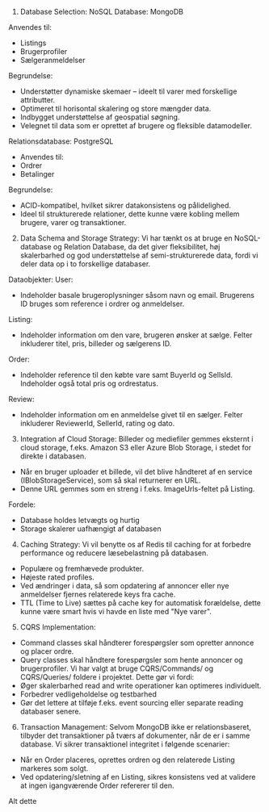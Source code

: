 1. Database Selection:
NoSQL Database: MongoDB

Anvendes til:
- Listings
- Brugerprofiler
- Sælgeranmeldelser

Begrundelse:
- Understøtter dynamiske skemaer – ideelt til varer med forskellige attributter.
- Optimeret til horisontal skalering og store mængder data.
- Indbygget understøttelse af geospatial søgning.
- Velegnet til data som er oprettet af brugere og fleksible datamodeller.

Relationsdatabase: PostgreSQL
- Anvendes til:
- Ordrer
- Betalinger

Begrundelse:
- ACID-kompatibel, hvilket sikrer datakonsistens og pålidelighed.
- Ideel til strukturerede relationer, dette kunne være kobling mellem brugere, varer og transaktioner.

2. Data Schema and Storage Strategy:
Vi har tænkt os at bruge en NoSQL-database og Relation Database, da det giver fleksibilitet, høj skalerbarhed og god understøttelse af semi-strukturerede data, fordi vi deler data op i to forskellige databaser.

Dataobjekter:
User:
- Indeholder basale brugeroplysninger såsom navn og email. Brugerens ID bruges som reference i ordrer og anmeldelser.

Listing:
- Indeholder information om den vare, brugeren ønsker at sælge. Felter inkluderer titel, pris, billeder og sælgerens ID.

Order:
- Indeholder reference til den købte vare samt BuyerId og SellsId. Indeholder også total pris og ordrestatus.

Review:
- Indeholder information om en anmeldelse givet til en sælger. Felter inkluderer ReviewerId, SellerId, rating og dato.

3. Integration af Cloud Storage:
Billeder og mediefiler gemmes eksternt i cloud storage, f.eks. Amazon S3 eller Azure Blob Storage, i stedet for direkte i databasen.
- Når en bruger uploader et billede, vil det blive håndteret af en service (IBlobStorageService), som så skal returnerer en URL.
- Denne URL gemmes som en streng i f.eks. ImageUrls-feltet på Listing.

Fordele:
- Database holdes letvægts og hurtig
- Storage skalerer uafhængigt af databasen

4. Caching Strategy:
Vi vil benytte os af Redis til caching for at forbedre performance og reducere læsebelastning på databasen.
- Populære og fremhævede produkter.
- Højeste rated profiles.
- Ved ændringer i data, så som opdatering af annoncer eller nye anmeldelser fjernes relaterede keys fra cache.
- TTL (Time to Live) sættes på cache key for automatisk forældelse, dette kunne være smart hvis vi havde en liste med "Nye varer".

5. CQRS Implementation:
- Command classes skal håndterer forespørgsler som opretter annonce og placer ordre.
- Query classes skal håndtere forespørgsler som hente annoncer og brugerprofiler.
Vi har valgt at bruge CQRS/Commands/ og CQRS/Queries/ foldere i projektet.
Dette gør vi fordi:
- Øger skalerbarhed read and write operationer kan optimeres individuelt.
- Forbedrer vedligeholdelse og testbarhed
- Gør det lettere at tilføje f.eks. event sourcing eller separate reading databaser senere.

6. Transaction Management:
Selvom MongoDB ikke er relationsbaseret, tilbyder det transaktioner på tværs af dokumenter, når de er i samme database.
Vi sikrer transaktionel integritet i følgende scenarier:
- Når en Order placeres, oprettes ordren og den relaterede Listing markeres som solgt.
- Ved opdatering/sletning af en Listing, sikres konsistens ved at validere at ingen igangværende Order refererer til den.


Alt dette 